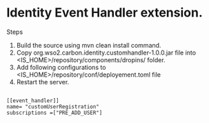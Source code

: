 # Identity Event Handler extension.

Steps 

1. Build the source using mvn clean install command.
2. Copy org.wso2.carbon.identity.customhandler-1.0.0.jar file into <IS_HOME>/repository/components/dropins/ folder.
3. Add following configurations to <IS_HOME>/repository/conf/deployement.toml file
4. Restart the server. 
```

[[event_handler]]
name= "customUserRegistration"
subscriptions =["PRE_ADD_USER"]

```
